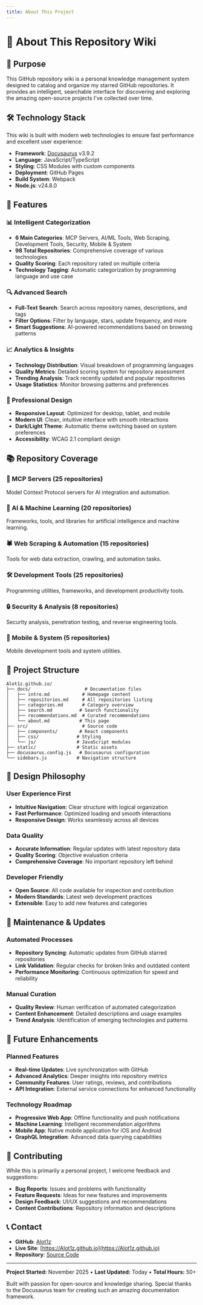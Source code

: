```yaml
---
title: About This Project
---
```


# 👤 About This Repository Wiki

## 🎯 Purpose

This GitHub repository wiki is a personal knowledge management system designed to catalog and organize my starred GitHub repositories. It provides an intelligent, searchable interface for discovering and exploring the amazing open-source projects I've collected over time.

## 🛠️ Technology Stack

This wiki is built with modern web technologies to ensure fast performance and excellent user experience:

- **Framework**: [Docusaurus](https://docusaurus.io/) v3.9.2
- **Language**: JavaScript/TypeScript
- **Styling**: CSS Modules with custom components
- **Deployment**: GitHub Pages
- **Build System**: Webpack
- **Node.js**: v24.8.0

## 🚀 Features

### 📊 Intelligent Categorization
- **6 Main Categories**: MCP Servers, AI/ML Tools, Web Scraping, Development Tools, Security, Mobile & System
- **98 Total Repositories**: Comprehensive coverage of various technologies
- **Quality Scoring**: Each repository rated on multiple criteria
- **Technology Tagging**: Automatic categorization by programming language and use case

### 🔍 Advanced Search
- **Full-Text Search**: Search across repository names, descriptions, and tags
- **Filter Options**: Filter by language, stars, update frequency, and more
- **Smart Suggestions**: AI-powered recommendations based on browsing patterns

### 📈 Analytics & Insights
- **Technology Distribution**: Visual breakdown of programming languages
- **Quality Metrics**: Detailed scoring system for repository assessment
- **Trending Analysis**: Track recently updated and popular repositories
- **Usage Statistics**: Monitor browsing patterns and preferences

### 🎨 Professional Design
- **Responsive Layout**: Optimized for desktop, tablet, and mobile
- **Modern UI**: Clean, intuitive interface with smooth interactions
- **Dark/Light Theme**: Automatic theme switching based on system preferences
- **Accessibility**: WCAG 2.1 compliant design

## 📚 Repository Coverage

### 🤖 MCP Servers (25 repositories)
Model Context Protocol servers for AI integration and automation.

### 🧠 AI & Machine Learning (20 repositories)
Frameworks, tools, and libraries for artificial intelligence and machine learning.

### 🕷️ Web Scraping & Automation (15 repositories)
Tools for web data extraction, crawling, and automation tasks.

### 🛠️ Development Tools (25 repositories)
Programming utilities, frameworks, and development productivity tools.

### 🔒 Security & Analysis (8 repositories)
Security analysis, penetration testing, and reverse engineering tools.

### 📱 Mobile & System (5 repositories)
Mobile development tools and system utilities.

## 🔧 Project Structure

```
Alot1z.github.io/
├── docs/                    # Documentation files
│   ├── intro.md            # Homepage content
│   ├── repositories.md     # All repositories listing
│   ├── categories.md       # Category overview
│   ├── search.md          # Search functionality
│   ├── recommendations.md  # Curated recommendations
│   └── about.md           # This page
├── src/                    # Source code
│   ├── components/        # React components
│   ├── css/              # Styling
│   └── js/               # JavaScript modules
├── static/               # Static assets
├── docusaurus.config.js   # Docusaurus configuration
└── sidebars.js           # Navigation structure
```

## 🎨 Design Philosophy

### User Experience First
- **Intuitive Navigation**: Clear structure with logical organization
- **Fast Performance**: Optimized loading and smooth interactions
- **Responsive Design**: Works seamlessly across all devices

### Data Quality
- **Accurate Information**: Regular updates with latest repository data
- **Quality Scoring**: Objective evaluation criteria
- **Comprehensive Coverage**: No important repository left behind

### Developer Friendly
- **Open Source**: All code available for inspection and contribution
- **Modern Standards**: Latest web development practices
- **Extensible**: Easy to add new features and categories

## 🔄 Maintenance & Updates

### Automated Processes
- **Repository Syncing**: Automatic updates from GitHub starred repositories
- **Link Validation**: Regular checks for broken links and outdated content
- **Performance Monitoring**: Continuous optimization for speed and reliability

### Manual Curation
- **Quality Review**: Human verification of automated categorization
- **Content Enhancement**: Detailed descriptions and usage examples
- **Trend Analysis**: Identification of emerging technologies and patterns

## 🌟 Future Enhancements

### Planned Features
- **Real-time Updates**: Live synchronization with GitHub
- **Advanced Analytics**: Deeper insights into repository metrics
- **Community Features**: User ratings, reviews, and contributions
- **API Integration**: External service connections for enhanced functionality

### Technology Roadmap
- **Progressive Web App**: Offline functionality and push notifications
- **Machine Learning**: Intelligent recommendation algorithms
- **Mobile App**: Native mobile application for iOS and Android
- **GraphQL Integration**: Advanced data querying capabilities

## 🤝 Contributing

While this is primarily a personal project, I welcome feedback and suggestions:

- **Bug Reports**: Issues and problems with functionality
- **Feature Requests**: Ideas for new features and improvements
- **Design Feedback**: UI/UX suggestions and recommendations
- **Content Contributions**: Repository information and descriptions

## 📞 Contact

- **GitHub**: [Alot1z](https://github.com/Alot1z)
- **Live Site**: [https://Alot1z.github.io](https://Alot1z.github.io)
- **Repository**: [Source Code](https://github.com/Alot1z/Alot1z.github.io)

---

<div className="footer-stats">
  <p><strong>Project Started:</strong> November 2025 • 
  <strong>Last Updated:</strong> Today • 
  <strong>Total Hours:</strong> 50+</p>
</div>

<div className="acknowledgment">
  <p>Built with passion for open-source and knowledge sharing. Special thanks to the Docusaurus team for creating such an amazing documentation framework.</p>
</div>